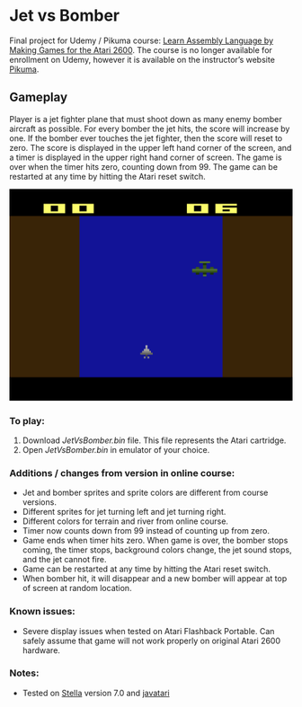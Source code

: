 # Jet vs Bomber
Final project for Udemy / Pikuma course: [Learn Assembly Language by Making Games for the Atari 2600](https://www.udemy.com/certificate/UC-3caa9f73-33e6-4dba-8724-6d7a6a758c64/). The course is no longer available for enrollment on Udemy, however it is available on the instructor’s website [Pikuma](https://pikuma.com/courses/learn-assembly-language-programming-atari-2600-games). 

## Gameplay 
Player is a jet fighter plane that must shoot down as many enemy bomber aircraft as possible. For every bomber the jet hits, the score will increase by one. If the bomber ever touches the jet fighter, then the score will reset to zero. The score is displayed in the upper left hand corner of the screen, and a timer is displayed in the upper right hand corner of screen. The game is over when the timer hits zero, counting down from 99. The game can be restarted at any time by hitting the Atari reset switch. 

![Screenshot of Jet vs Bomber game](Screenshot.png)

### To play:
1. Download *JetVsBomber.bin* file. This file represents the Atari cartridge. 
2. Open *JetVsBomber.bin* in emulator of your choice. 

### Additions / changes from version in online course:
- Jet and bomber sprites and sprite colors are different from course versions. 
- Different sprites for jet turning left and jet turning right. 
- Different colors for terrain and river from online course.
- Timer now counts down from 99 instead of counting up from zero.
- Game ends when timer hits zero. When game is over, the bomber stops coming, the timer stops, background colors change, the jet sound stops, and the jet cannot fire.
- Game can be restarted at any time by hitting the Atari reset switch.
- When bomber hit, it will disappear and a new bomber will appear at top of screen at random location. 


### Known issues:
- Severe display issues when tested on Atari Flashback Portable. Can safely assume that game will not work properly on original Atari 2600 hardware.

### Notes:
- Tested on [Stella](https://stella-emu.github.io/) version 7.0 and [javatari](https://javatari.org/)
